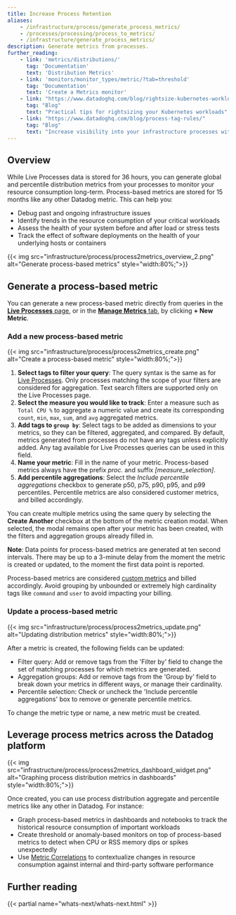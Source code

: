 ```yaml
---
title: Increase Process Retention
aliases:
    - /infrastructure/process/generate_process_metrics/
    - /processes/processing/process_to_metrics/
    - /infrastructure/generate_process_metrics/
description: Generate metrics from processes.
further_reading:
    - link: 'metrics/distributions/'
      tag: 'Documentation'
      text: 'Distribution Metrics'
    - link: 'monitors/monitor_types/metric/?tab=threshold'
      tag: 'Documentation'
      text: 'Create a Metrics monitor'
    - link: "https://www.datadoghq.com/blog/rightsize-kubernetes-workloads/"
      tag: "Blog"
      text: "Practical tips for rightsizing your Kubernetes workloads"
    - link: "https://www.datadoghq.com/blog/process-tag-rules/"
      tag: "Blog"
      text: "Increase visibility into your infrastructure processes with Process Tag Rules"
---
```


## Overview

While Live Processes data is stored for 36 hours, you can generate global and percentile distribution metrics from your processes to monitor your resource consumption long-term. Process-based metrics are stored for 15 months like any other Datadog metric. This can help you:

- Debug past and ongoing infrastructure issues
- Identify trends in the resource consumption of your critical workloads
- Assess the health of your system before and after load or stress tests
- Track the effect of software deployments on the health of your underlying hosts or containers

{{< img src="infrastructure/process/process2metrics_overview_2.png" alt="Generate process-based metrics" style="width:80%;">}}

## Generate a process-based metric

You can generate a new process-based metric directly from queries in the [**Live Processes** page][2], or in the [**Manage Metrics** tab][1], by clicking **+ New Metric**.

### Add a new process-based metric

{{< img src="infrastructure/process/process2metrics_create.png" alt="Create a process-based metric" style="width:80%;">}}

1. **Select tags to filter your query**: The query syntax is the same as for [Live Processes][2]. Only processes matching the scope of your filters are considered for aggregation. Text search filters are supported only on the Live Processes page.
2. **Select the measure you would like to track**: Enter a measure such as `Total CPU %` to aggregate a numeric value and create its corresponding `count`, `min`, `max`, `sum`, and `avg` aggregated metrics.
3. **Add tags to `group by`**: Select tags to be added as dimensions to your metrics, so they can be filtered, aggregated, and compared. By default, metrics generated from processes do not have any tags unless explicitly added. Any tag available for Live Processes queries can be used in this field.
4. **Name your metric**: Fill in the name of your metric. Process-based metrics always have the prefix _proc._ and suffix _[measure_selection]_.
5. **Add percentile aggregations**: Select the _Include percentile aggregations_ checkbox to generate p50, p75, p90, p95, and p99 percentiles. Percentile metrics are also considered customer metrics, and billed accordingly.

You can create multiple metrics using the same query by selecting the **Create Another** checkbox at the bottom of the metric creation modal. When selected, the modal remains open after your metric has been created, with the filters and aggregation groups already filled in.

**Note**: Data points for process-based metrics are generated at ten second intervals. There may be up to a 3-minute delay from the moment the metric is created or updated, to the moment the first data point is reported.

<div class="alert alert-warning">Process-based metrics are considered <a href="/metrics/custom_metrics/">custom metrics</a> and billed accordingly. Avoid grouping by unbounded or extremely high cardinality tags like <code>command</code> and <code>user</code> to avoid impacting your billing.</div>

### Update a process-based metric

{{< img src="infrastructure/process/process2metrics_update.png" alt="Updating distribution metrics" style="width:80%;">}}

After a metric is created, the following fields can be updated:

- Filter query: Add or remove tags from the 'Filter by' field to change the set of matching processes for which metrics are generated.
- Aggregation groups: Add or remove tags from the 'Group by' field to break down your metrics in different ways, or manage their cardinality.
- Percentile selection: Check or uncheck the 'Include percentile aggregations' box to remove or generate percentile metrics.

To change the metric type or name, a new metric must be created.

## Leverage process metrics across the Datadog platform

{{< img src="infrastructure/process/process2metrics_dashboard_widget.png" alt="Graphing process distribution metrics in dashboards" style="width:80%;">}}

Once created, you can use process distribution aggregate and percentile metrics like any other in Datadog. For instance:

- Graph process-based metrics in dashboards and notebooks to track the historical resource consumption of important workloads
- Create threshold or anomaly-based monitors on top of process-based metrics to detect when CPU or RSS memory dips or spikes unexpectedly
- Use [Metric Correlations][4] to contextualize changes in resource consumption against internal and third-party software performance

## Further reading

{{< partial name="whats-next/whats-next.html" >}}

[1]: https://app.datadoghq.com/process?view=metrics
[2]: https://app.datadoghq.com/process
[3]: /metrics/custom_metrics/
[4]: /dashboards/correlations/
